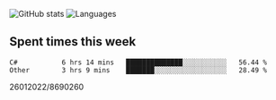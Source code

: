 ![GitHub stats](https://github-readme-stats.vercel.app/api?username=emipa606&theme=github_dark&show_icons=true) 
![Languages](https://github-readme-stats.vercel.app/api/top-langs/?username=emipa606&theme=github_dark&layout=compact)

## Spent times this week
<!--START_SECTION:waka-->

```text
C#           6 hrs 14 mins   ██████████████░░░░░░░░░░░   56.44 %
Other        3 hrs 9 mins    ███████░░░░░░░░░░░░░░░░░░   28.49 %
```

<!--END_SECTION:waka-->


26012022/8690260
